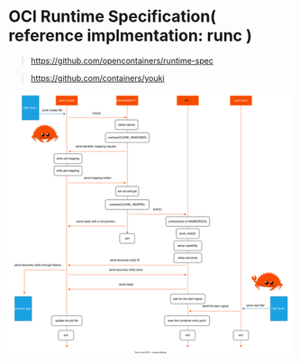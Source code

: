 # OCI Runtime Specification( reference implmentation: runc )

> https://github.com/opencontainers/runtime-spec


> https://github.com/containers/youki

![](container-boot-sequence.drawio.svg)

